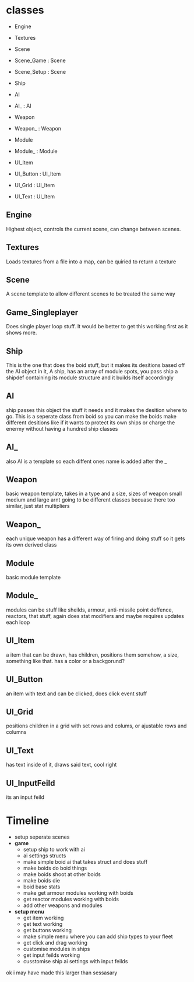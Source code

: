 # classes
- Engine
- Textures
- Scene
- Scene_Game : Scene
- Scene_Setup : Scene

- Ship
- AI
- AI_ : AI
- Weapon
- Weapon_ : Weapon
- Module
- Module_ : Module

- UI_Item
- UI_Button : UI_Item
- UI_Grid : UI_Item
- UI_Text : UI_Item

## Engine
Highest object, controls the current scene, can change between scenes.

## Textures
Loads textures from a file into a map, can be quiried to return a texture

## Scene
A scene template to allow different scenes to be treated the same way

## Game_Singleplayer
Does single player loop stuff. It would be better to get this working first as it shows more.

## Ship
This is the one that does the boid stuff, but it makes its desitions based off the AI object in it,
A ship, has an array of module spots, you pass ship a shipdef containing its module structure and it builds itself accordingly


## AI
ship passes this object the stuff it needs and it makes the desition where to go. This is a seperate class from boid so you can make
the boids make different desitions like if it wants to protect its own ships or charge the enermy without having a hundred ship classes

## AI_
also AI is a template so each diffent ones name is added after the _

## Weapon
basic weapon template, takes in a type and a size, sizes of weapon small medium and large arnt going to be different classes becuase there
too similar, just stat multipliers

## Weapon_
each unique weapon has a different way of firing and doing stuff so it gets its own derived class

## Module
basic module template

## Module_
modules can be stuff like sheilds, armour, anti-missile point deffence, reactors, that stuff, again does stat modifiers and maybe
requires updates each loop



## UI_Item
a item that can be drawn, has children, positions them somehow, a size, something like that. has a color or a backgorund?

## UI_Button
an item with text and can be clicked, does click event stuff

## UI_Grid
positions children in a grid with set rows and colums, or ajustable rows and columns

## UI_Text
has text inside of it, draws said text, cool right

## UI_InputFeild
its an input feild


# Timeline
- setup seperate scenes
- **game**
	- setup ship to work with ai
	- ai settings structs
	- make simple boid ai that takes struct and does stuff
	- make boids do boid things
	- make boids shoot at other boids
	- make boids die
	- boid base stats
	- make get armour modules working with boids
	- get reactor modules working with boids
	- add other weapons and modules
- **setup menu**
	- get item working
	- get text working
	- get buttons working
	- make simple menu where you can add ship types to your fleet
	- get click and drag working
	- customise modules in ships
	- get input feilds working
	- cusstomise ship ai settings with input feilds

ok i may have made this larger than sessasary